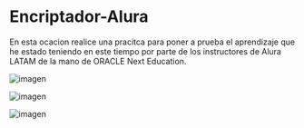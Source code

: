 # Encriptador-Alura
En esta ocacion realice una pracitca para poner a prueba el aprendizaje que he estado teniendo en este tiempo por parte de los instructores de Alura LATAM de la mano de ORACLE Next Education.

![imagen](https://user-images.githubusercontent.com/117759232/209875513-5a8277bf-530b-493e-9d0a-d2ccbd12aedc.png)


![imagen](https://user-images.githubusercontent.com/117759232/209875448-26efcafb-7d7b-4413-9260-454388a67824.png)


![imagen](https://user-images.githubusercontent.com/117759232/209875631-1d63c133-b8ac-43b7-8566-7f623b9605bc.png)

